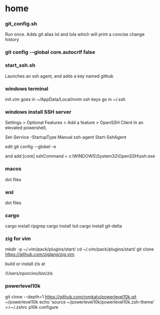 # home

### git_config.sh
Run once. Adds git alias lol and lola which will print a concise change history

### git config --global core.autocrlf false

### start_ssh.sh
Launches an ssh agent, and adds a key named github

### windows terminal
init.vim goes in ~/AppData/Local/nvim
ssh keys go in ~/.ssh

### windows install SSH server
Settings > Optional Features > Add a feature > OpenSSH Client
In an elevated powershell, 

Set-Service -StartupType Manual ssh-agent
Start-SshAgent

edit git config --globel -e

and add
[core]
    sshCommand = c:\WINDOWS\System32\OpenSSH\ssh.exe

### macos
dot files

### wsl
dot files

### cargo
cargo install ripgrep
cargo install lsd
cargo install git-delta

### zig for vim

mkdir -p ~/.vim/pack/plugins/start/
cd ~/.vim/pack/plugins/start/
git clone https://github.com/ziglang/zig.vim

build or install zls at 

/Users/nporcino/bin/zls


### powerlevel10k
git clone --depth=1 https://github.com/romkatv/powerlevel10k.git ~/powerlevel10k
echo 'source ~/powerlevel10k/powerlevel10k.zsh-theme' >>~/.zshrc
p10k configure



